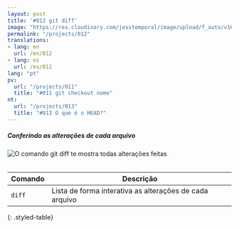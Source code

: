 ```yaml
---
layout: post
title: '#012 git diff'
image: "https://res.cloudinary.com/jesstemporal/image/upload/f_auto/v1642878672/gitfichas/pt/012/thumbnail_ub3xwt.jpg"
permalink: "/projects/012"
translations:
- lang: en
  url: /en/012
- lang: es
  url: /es/012
lang: "pt"
pv:
  url: "/projects/011"
  title: "#011 git checkout nome"
nt:
  url: "/projects/013"
  title: "#013 O que é o HEAD?"
---
```

##### Conferindo as alterações de cada arquivo

<img alt="O comando git diff te mostra todas alterações feitas" src="https://res.cloudinary.com/jesstemporal/image/upload/v1642878672/gitfichas/pt/012/full_gjzudx.jpg"><br><br>

| Comando | Descrição |
|---------|-------------|
| `diff` | Lista de forma interativa as alterações de cada arquivo |
{: .styled-table}
